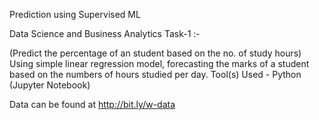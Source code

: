 Prediction using Supervised ML

Data Science and Business Analytics Task-1 :-

(Predict the percentage of an student based on the no. of study hours) Using simple linear regression model, forecasting the marks of a student based on the numbers of hours studied per day. Tool(s) Used - Python (Jupyter Notebook)

Data can be found at http://bit.ly/w-data
